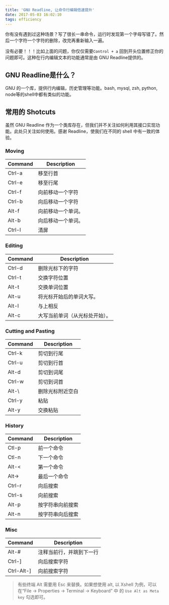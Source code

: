 ```yaml
---
title: 'GNU Readline, 让命令行编辑倍速提升'
date: 2017-05-03 16:02:10
tags: efficiency
---
```


你有没有遇到过这种场景？写了很长一串命令，运行时发现第一个字母写错了。然后一个字符一个字符的删除，改完再重新输入一遍。

没有必要！！！比如上面的问题，你仅仅需要`Control + a` 回到开头位置修正你的问题即可。这种在行内编辑文本的功能通常是由 GNU Readline提供的。

<!-- more -->

## GNU Readline是什么？

GNU 的一个库，提供行内编辑，历史管理等功能。bash, mysql, zsh, python, node等的shell中都有类似的功能。

## 常用的 Shotcuts

虽然 GNU Readline 作为一个类库存在，但我们并不关注如何利用其接口实现功能。此处只关注如何使用。感谢 Readline，使我们在不同的 shell 中有一致的体验。



### Moving

| Command | Description |
| --- | --- |
| Ctrl-a | 移至行首 |
| Ctrl-e | 移至行尾 |
| Ctrl-f | 向前移动一个字符 |
| Ctrl-b | 向后移动一个字符 |
| Alt-f | 向前移动一个单词。 |
| Alt-b | 向后移动一个单词。 |
| Ctrl-l | 清屏 |


### Editing

| Command | Description |
| --- | --- |
| Ctrl-d | 删除光标下的字符 |
| Ctrl-t | 交换字符位置 |
| Alt-t | 交换单词位置 |
| Alt-u | 将光标开始后的单词大写。 |
| Alt-l | 与上相反 |
| Alt-c | 大写当前单词（从光标处开始）。 |


### Cutting and Pasting

| Command | Description |
| --- | --- |
| Ctrl-k | 剪切到行尾 |
| Ctrl-u | 剪切到行首 |
| Alt-d | 剪切到词尾 |
| Ctrl-w | 剪切到词首 |
| Alt-\ | 删除光标附近空白 |
| Ctrl-y | 粘贴 |
| Alt-y | 交换粘贴 |


### History

| Command | Description |
| --- | --- |
| Ctl-p | 前一个命令 |
| Ctl-n | 下一个命令 |
| Alt-< | 第一个命令 |
| Alt-> | 最后一个命令 |
| Ctrl-r | 向后搜索 |
| Ctrl-s | 向前搜索 |
| Alt-p | 按字符串向前搜索 |
| Alt-n | 按字符串向后搜索 |


### Misc

| Command | Description |
| --- | --- |
| Alt-# | 注释当前行，并跳到下一行 |
| Ctrl-] | 向后搜索字符 |
| Ctrl-Alt-] | 向前搜索字符 |


> 有些终端 Alt 需要用 Esc 来替换。如果想使用 alt, 以 Xshell 为例，可以在“File -> Properties -> Terminal -> Keyboard” 中 的 `Use Alt as Meta key` 勾选即可。
